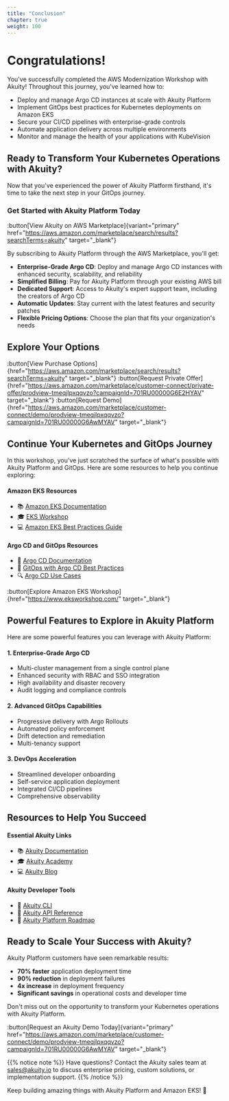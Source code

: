 ```yaml
---
title: "Conclusion"
chapter: true
weight: 100
---
```


# Congratulations!

You've successfully completed the AWS Modernization Workshop with Akuity! Throughout this journey, you've learned how to:

- Deploy and manage Argo CD instances at scale with Akuity Platform
- Implement GitOps best practices for Kubernetes deployments on Amazon EKS
- Secure your CI/CD pipelines with enterprise-grade controls
- Automate application delivery across multiple environments
- Monitor and manage the health of your applications with KubeVision

## Ready to Transform Your Kubernetes Operations with Akuity?

Now that you've experienced the power of Akuity Platform firsthand, it's time to take the next step in your GitOps journey.

### Get Started with Akuity Platform Today

:button[View Akuity on AWS Marketplace]{variant="primary" href="https://aws.amazon.com/marketplace/search/results?searchTerms=akuity" target="_blank"}

By subscribing to Akuity Platform through the AWS Marketplace, you'll get:

- **Enterprise-Grade Argo CD**: Deploy and manage Argo CD instances with enhanced security, scalability, and reliability
- **Simplified Billing**: Pay for Akuity Platform through your existing AWS bill
- **Dedicated Support**: Access to Akuity's expert support team, including the creators of Argo CD
- **Automatic Updates**: Stay current with the latest features and security patches
- **Flexible Pricing Options**: Choose the plan that fits your organization's needs

## Explore Your Options

:button[View Purchase Options]{href="https://aws.amazon.com/marketplace/search/results?searchTerms=akuity" target="_blank"}
:button[Request Private Offer]{href="https://aws.amazon.com/marketplace/customer-connect/private-offer/prodview-tmeqjlpxqqvzo?campaignId=701RU00000G6E2HYAV" target="_blank"}
:button[Request Demo]{href="https://aws.amazon.com/marketplace/customer-connect/demo/prodview-tmeqjlpxqqvzo?campaignId=701RU00000G6AwMYAV" target="_blank"}

## Continue Your Kubernetes and GitOps Journey

In this workshop, you've just scratched the surface of what's possible with Akuity Platform and GitOps. Here are some resources to help you continue exploring:

#### Amazon EKS Resources
- 📚 [Amazon EKS Documentation](https://docs.aws.amazon.com/eks/)
- 🎓 [EKS Workshop](https://www.eksworkshop.com/)
- 💻 [Amazon EKS Best Practices Guide](https://aws.github.io/aws-eks-best-practices/)

#### Argo CD and GitOps Resources
- 🚀 [Argo CD Documentation](https://argo-cd.readthedocs.io/)
- 🧠 [GitOps with Argo CD Best Practices](https://akuity.io/blog/gitops-best-practices-whitepaper)
- 🔍 [Argo CD Use Cases](https://github.com/akuity/awesome-argo)

:button[Explore Amazon EKS Workshop]{href="https://www.eksworkshop.com/" target="_blank"}

## Powerful Features to Explore in Akuity Platform

Here are some powerful features you can leverage with Akuity Platform:

#### 1. Enterprise-Grade Argo CD
- Multi-cluster management from a single control plane
- Enhanced security with RBAC and SSO integration
- High availability and disaster recovery
- Audit logging and compliance controls

#### 2. Advanced GitOps Capabilities
- Progressive delivery with Argo Rollouts
- Automated policy enforcement
- Drift detection and remediation
- Multi-tenancy support

#### 3. DevOps Acceleration
- Streamlined developer onboarding
- Self-service application deployment
- Integrated CI/CD pipelines
- Comprehensive observability

## Resources to Help You Succeed

#### Essential Akuity Links
- 📚 [Akuity Documentation](https://docs.akuity.io)
- 🎓 [Akuity Academy](https://academy.akuity.io)
- 💻 [Akuity Blog](https://akuity.io/blog)

#### Akuity Developer Tools
- 🔧 [Akuity CLI](https://docs.akuity.io/akuity-cli)
- 🎨 [Akuity API Reference](https://docs.akuity.io/api)
- 📝 [Akuity Platform Roadmap](https://akuity.io/roadmap)

## Ready to Scale Your Success with Akuity?

Akuity Platform customers have seen remarkable results:
- **70% faster** application deployment time
- **90% reduction** in deployment failures
- **4x increase** in deployment frequency
- **Significant savings** in operational costs and developer time

Don't miss out on the opportunity to transform your Kubernetes operations with Akuity Platform.

:button[Request an Akuity Demo Today]{variant="primary" href="https://aws.amazon.com/marketplace/customer-connect/demo/prodview-tmeqjlpxqqvzo?campaignId=701RU00000G6AwMYAV" target="_blank"}

{{% notice note %}}
Have questions? Contact the Akuity sales team at [sales@akuity.io](mailto:sales@akuity.io) to discuss enterprise pricing, custom solutions, or implementation support.
{{% /notice %}}

Keep building amazing things with Akuity Platform and Amazon EKS! 🚀
